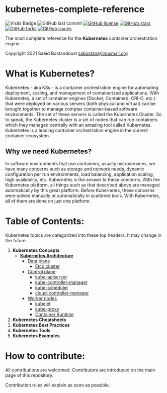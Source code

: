 # kubernetes-complete-reference

![Visits Badge](https://badges.pufler.dev/visits/ssbostan/kubernetes-complete-reference)
![GitHub last commit](https://img.shields.io/github/last-commit/ssbostan/kubernetes-complete-reference)
[![GitHub license](https://img.shields.io/github/license/ssbostan/kubernetes-complete-reference)](https://github.com/ssbostan/kubernetes-complete-reference/blob/master/LICENSE)
[![GitHub stars](https://img.shields.io/github/stars/ssbostan/kubernetes-complete-reference)](https://github.com/ssbostan/kubernetes-complete-reference/stargazers)
[![GitHub forks](https://img.shields.io/github/forks/ssbostan/kubernetes-complete-reference)](https://github.com/ssbostan/kubernetes-complete-reference/network)
[![GitHub issues](https://img.shields.io/github/issues/ssbostan/kubernetes-complete-reference)](https://github.com/ssbostan/kubernetes-complete-reference/issues)

The most complete reference for the **Kubernetes** container orchestration engine.

Copyright 2021 Saeid Bostandoust <ssbostan@linuxmail.org>

# What is Kubernetes?

Kubernetes - aka K8s - is a container orchestration engine for automating deployment, scaling, and management of containerized applications. With Kubernetes, a set of container engines (Docker, Containerd, CRI-O, etc.) that were deployed on various servers (both physical and virtual) can be brought together to manage complex container-based software environments. The set of these servers is called the Kubernetes Cluster. So to speak, the Kubernetes cluster is a set of nodes that can run containers which they managed centrally with an amazing tool called Kubernetes. Kubernetes is a leading container orchestration engine in the current container ecosystem.

## Why we need Kubernetes?

In software environments that use containers, usually microservices, we have many concerns such as storage and network needs, dynamic configuration per run environments, load balancing, application scaling, high availability, etc. Kubernetes is the answer to these concerns. With the Kubernetes platform, all things such as that described above are managed automatically by this great platform. Before Kubernetes, these concerns were solved manually or automatically in scattered tools. With Kubernetes, all of them are done on just one platform.

# Table of Contents:

Kubernetes topics are categorized into these top headers. It may change in the future.

 1. **Kubernetes Concepts**
    - [**Kubernetes Architecture**](https://github.com/ssbostan/kubernetes-complete-reference/blob/master/contents/concepts/architecture.md)
      - [Data plane](https://github.com/ssbostan/kubernetes-complete-reference/blob/master/contents/concepts/architecture.md#data-plane)
        - [Etcd cluster](https://github.com/ssbostan/kubernetes-complete-reference/blob/master/contents/concepts/architecture.md#data-plane)
      - [Control plane](https://github.com/ssbostan/kubernetes-complete-reference/blob/master/contents/concepts/architecture.md#control-plane)
        - [kube-apiserver](https://github.com/ssbostan/kubernetes-complete-reference/blob/master/contents/concepts/architecture.md#kube-apiserver)
        - [kube-controller-manager](https://github.com/ssbostan/kubernetes-complete-reference/blob/master/contents/concepts/architecture.md#kube-controller-manager)
        - [kube-scheduler](https://github.com/ssbostan/kubernetes-complete-reference/blob/master/contents/concepts/architecture.md#kube-scheduler)
        - [cloud-controller-manager](https://github.com/ssbostan/kubernetes-complete-reference/blob/master/contents/concepts/architecture.md#cloud-controller-manager)
      - [Worker nodes](https://github.com/ssbostan/kubernetes-complete-reference/blob/master/contents/concepts/architecture.md#worker-nodes)
        - [kubelet](https://github.com/ssbostan/kubernetes-complete-reference/blob/master/contents/concepts/architecture.md#kubelet)
        - [kube-proxy](https://github.com/ssbostan/kubernetes-complete-reference/blob/master/contents/concepts/architecture.md#kube-proxy)
        - [Container Runtime](https://github.com/ssbostan/kubernetes-complete-reference/blob/master/contents/concepts/architecture.md#container-runtime)
 2. **Kubernetes Cheatsheets**
 3. **Kubernetes Best Practices**
 4. **Kubernetes Tools**
 5. **Kubernetes Examples**

# How to contribute:

All contributions are welcomed. Contributors are introduced on the main page of this repository.

Contribution rules will explain as soon as possible.
